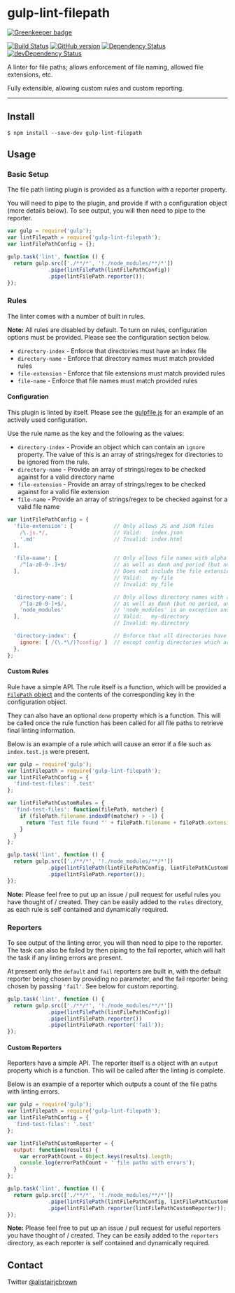 # gulp-lint-filepath

[![Greenkeeper badge](https://badges.greenkeeper.io/alistairjcbrown/gulp-lint-filepath.svg)](https://greenkeeper.io/)

[![Build Status](https://travis-ci.org/alistairjcbrown/gulp-lint-filepath.svg?branch=master)](https://travis-ci.org/alistairjcbrown/gulp-lint-filepath)
[![GitHub version](https://badge.fury.io/gh/alistairjcbrown%2Fgulp-lint-filepath.svg)](http://badge.fury.io/gh/alistairjcbrown%2Fgulp-lint-filepath)
[![Dependency Status](https://david-dm.org/alistairjcbrown/gulp-lint-filepath.svg?theme=shields.io)](https://david-dm.org/alistairjcbrown/gulp-lint-filepath)
[![devDependency Status](https://david-dm.org/alistairjcbrown/gulp-lint-filepath/dev-status.svg?theme=shields.io)](https://david-dm.org/alistairjcbrown/gulp-lint-filepath#info=devDependencies)


A linter for file paths; allows enforcement of file naming, allowed file extensions, etc.

Fully extensible, allowing custom rules and custom reporting.

---

## Install

```
$ npm install --save-dev gulp-lint-filepath
```

## Usage

### Basic Setup

The file path linting plugin is provided as a function with a reporter property.

You will need to pipe to the plugin, and provide if with a configuration object (more details below).
To see output, you will then need to pipe to the reporter.

```js
var gulp = require('gulp');
var lintFilepath = require('gulp-lint-filepath');
var lintFilePathConfig = {};

gulp.task('lint', function () {
  return gulp.src(['./**/*', '!./node_modules/**/*'])
             .pipe(lintFilePath(lintFilePathConfig))
             .pipe(lintFilePath.reporter());
});
```

### Rules

The linter comes with a number of built in rules.

__Note:__ All rules are disabled by default. To turn on rules, configuration options must be provided. Please see the configuration section below.

 - `directory-index` - Enforce that directories must have an index file
 - `directory-name` - Enforce that directory names must match provided rules
 - `file-extension` - Enforce that file extensions must match provided rules
 - `file-name` - Enforce that file names must match provided rules


#### Configuration

This plugin is linted by itself. Please see the [gulpfile.js](./gulpfile.js) for an example of an actively used configuration.

Use the rule name as the key and the following as the values:

 - `directory-index` - Provide an object which can contain an `ignore` property. The value of this is an array of strings/regex for directories to be ignored from the rule.
 - `directory-name` - Provide an array of strings/regex to be checked against for a valid directory name
 - `file-extension` - Provide an array of strings/regex to be checked against for a valid file extension
 - `file-name` - Provide an array of strings/regex to be checked against for a valid file name

```js
var lintFilePathConfig = {
  'file-extension': [             // Only allows JS and JSON files
    /\.js.*/,                     // Valid:   index.json
    '.md'                         // Invalid: index.html
  ],

  'file-name': [                  // Only allows file names with alpha numeric characters,
    /^[a-z0-9-.]+$/               // as well as dash and period (but no underscore, etc)
  ],                              // Does not include the file extension!
                                  // Valid:   my-file
                                  // Invalid: my_file

  'directory-name': [             // Only allows directory names with alpha numeric characters,
    /^[a-z0-9-]+$/,               // as well as dash (but no period, underscore, etc)
    'node_modules'                // 'node_modules' is an exception and is allowed
  ],                              // Valid:   my-directory
                                  // Invalid: my.directory

  'directory-index': {            // Enforce that all directories have an index file
    ignore: [ /(\.*\/)?config/ ]  // except config directories which are exempt
  },
};
```

#### Custom Rules

Rule have a simple API. The rule itself is a function, which will be provided a [`FilePath` object](./utils/file-path.js) and the contents of the corresponding key in the configuration object.

They can also have an optional `done` property which is a function. This will be called once the rule function has been called for all file paths to retrieve final linting information.

Below is an example of a rule which will cause an error if a file such as `index.test.js` were present.

```js
var gulp = require('gulp');
var lintFilepath = require('gulp-lint-filepath');
var lintFilePathConfig = {
  'find-test-files': '.test'
};

var lintFilePathCustomRules = {
  'find-test-files': function(filePath, matcher) {
    if (filePath.filename.indexOf(matcher) > -1) {
      return 'Test file found "' + filePath.filename + filePath.extension + '"';
    }
  }
};

gulp.task('lint', function () {
  return gulp.src(['./**/*', '!./node_modules/**/*'])
             .pipe(lintFilePath(lintFilePathConfig, lintFilePathCustomRules))
             .pipe(lintFilePath.reporter());
});
```

__Note:__ Please feel free to put up an issue / pull request for useful rules you have thought of / created.
They can be easily added to the `rules` directory, as each rule is self contained and dynamically required.


### Reporters

To see output of the linting error, you will then need to pipe to the reporter. The task can also be failed by then piping to the fail reporter, which will halt the task if any linting errors are present.

At present only the `default` and `fail` reporters are built in, with the default reporter being chosen by providing no parameter, and the fail reporter being chosen by passing `'fail'`. See below for custom reporting.

```js
gulp.task('lint', function () {
  return gulp.src(['./**/*', '!./node_modules/**/*'])
             .pipe(lintFilePath(lintFilePathConfig))
             .pipe(lintFilePath.reporter())
             .pipe(lintFilePath.reporter('fail'));
});
```

#### Custom Reporters

Reporters have a simple API. The reporter itself is a object with an `output` property which is a function. This will be called after the linting is complete.

Below is an example of a reporter which outputs a count of the file paths with linting errors.

```js
var gulp = require('gulp');
var lintFilepath = require('gulp-lint-filepath');
var lintFilePathConfig = {
  'find-test-files': '.test'
};

var lintFilePathCustomReporter = {
  output: function(results) {
    var errorPathCount = Object.keys(results).length;
    console.log(errorPathCount + ' file paths with errors');
  }
};

gulp.task('lint', function () {
  return gulp.src(['./**/*', '!./node_modules/**/*'])
             .pipe(lintFilePath(lintFilePathConfig, lintFilePathCustomRules))
             .pipe(lintFilePath.reporter(lintFilePathCustomReporter));
});
```

__Note:__ Please feel free to put up an issue / pull request for useful reporters you have thought of / created.
They can be easily added to the `reporters` directory, as each reporter is self contained and dynamically required.

## Contact

Twitter [@alistairjcbrown](http://twitter.com/alistairjcbrown)
